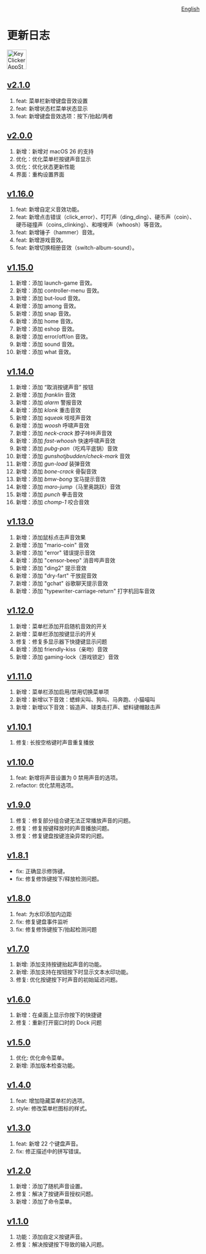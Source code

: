 <p align="right">
  <a href="./CHANGELOG.md">English</a>
</p>
<!--rehype:style=float: right; bottom: -36px; position: relative;-->

更新日志
===

<a target="_blank" href="https://apps.apple.com/app/key-clicker/6740425504" title="KeyClicker for macOS">
    <img alt="KeyClicker AppStore" src="https://jaywcjlove.github.io/sb/download/macos.svg" height="51">
</a>

## [v2.1.0](https://github.com/jaywcjlove/key-clicker/releases/tag/v2.1.0)

1. feat: 菜单栏新增键盘音效设置
2. feat: 新增状态栏菜单状态显示
3. feat: 新增键盘音效选项：按下/抬起/两者

## [v2.0.0](https://github.com/jaywcjlove/key-clicker/releases/tag/v2.0.0)

1. 新增：新增对 macOS 26 的支持
2. 优化：优化菜单栏按键声音显示
3. 优化：优化状态更新性能
4. 界面：重构设置界面

## [v1.16.0](https://github.com/jaywcjlove/key-clicker/releases/tag/v1.16.0)

1. feat: 新增自定义音效功能。
2. feat: 新增点击错误（click_error）、叮叮声（ding_ding）、硬币声（coin）、硬币碰撞声（coins_clinking）、和嗖嗖声（whoosh）等音效。
3. feat: 新增锤子（hammer）音效。
4. feat: 新增游戏音效。
5. feat: 新增切换相册音效（switch-album-sound）。

## [v1.15.0](https://github.com/jaywcjlove/key-clicker/releases/tag/v1.15.0)

1. 新增：添加 launch-game 音效。
2. 新增：添加 controller-menu 音效。
3. 新增：添加 but-loud 音效。
4. 新增：添加 among 音效。
5. 新增：添加 snap 音效。
6. 新增：添加 home 音效。
7. 新增：添加 eshop 音效。
8. 新增：添加 error/off/on 音效。
9. 新增：添加 sound 音效。
10. 新增：添加 what 音效。

## [v1.14.0](https://github.com/jaywcjlove/key-clicker/releases/tag/v1.14.0)

1. 新增：添加 “取消按键声音” 按钮
2. 新增：添加 *franklin* 音效
3. 新增：添加 *alarm* 警报音效
4. 新增：添加 *klonk* 重击音效
5. 新增：添加 *squeak* 吱吱声音效
6. 新增：添加 *woosh* 呼啸声音效
7. 新增：添加 *neck-crack* 脖子咔咔声音效
8. 新增：添加 *fast-whoosh* 快速呼啸声音效
9. 新增：添加 *pubg-pan*（吃鸡平底锅）音效
10. 新增：添加 *gunshotjbudden/check-mark* 音效
11. 新增：添加 *gun-load* 装弹音效
12. 新增：添加 *bone-crack* 骨裂音效
13. 新增：添加 *bmw-bong* 宝马提示音效
14. 新增：添加 *maro-jump*（马里奥跳跃）音效
15. 新增：添加 *punch* 拳击音效
16. 新增：添加 *chomp-1* 咬合音效

## [v1.13.0](https://github.com/jaywcjlove/key-clicker/releases/tag/v1.13.0)

1. 新增：添加鼠标点击声音效果
2. 新增：添加 "mario-coin" 音效
3. 新增：添加 "error" 错误提示音效
4. 新增：添加 "censor-beep" 消音哔声音效
5. 新增：添加 "ding2" 提示音效
6. 新增：添加 "dry-fart" 干放屁音效
7. 新增：添加 "gchat" 谷歌聊天提示音效
8. 新增：添加 "typewriter-carriage-return" 打字机回车音效

## [v1.12.0](https://github.com/jaywcjlove/key-clicker/releases/tag/v1.12.0)

1. 新增：菜单栏添加开启随机音效的开关
2. 新增：菜单栏添加按键显示的开关
3. 修复：修复多显示器下快捷键显示问题
4. 新增：添加 friendly-kiss（亲吻）音效
5. 新增：添加 gaming-lock（游戏锁定）音效

## [v1.11.0](https://github.com/jaywcjlove/key-clicker/releases/tag/v1.11.0)

1. 新增：菜单栏添加启用/禁用切换菜单项
2. 新增：新增以下音效：蟋蟀尖叫、狗叫、马奔跑、小猫喵叫
3. 新增：新增以下音效：锻造声、球类击打声、塑料键帽敲击声

## [v1.10.1](https://github.com/jaywcjlove/key-clicker/releases/tag/v1.10.1)

1. 修复: 长按空格键时声音重复播放

## [v1.10.0](https://github.com/jaywcjlove/key-clicker/releases/tag/v1.10.0)

1. feat: 新增将声音设置为 0 禁用声音的选项。
2. refactor: 优化禁用选项。

## [v1.9.0](https://github.com/jaywcjlove/key-clicker/releases/tag/v1.9.0)

1. 修复：修复部分组合键无法正常播放声音的问题。
2. 修复：修复按键释放时的声音播放问题。
3. 修复：修复键盘按键渲染异常的问题。

## [v1.8.1](https://github.com/jaywcjlove/key-clicker/releases/tag/v1.8.1)

- fix: 正确显示修饰键。
- fix: 修复修饰键按下/释放检测问题。

## [v1.8.0](https://github.com/jaywcjlove/key-clicker/releases/tag/v1.8.0)

1. feat: 为水印添加内边距
2. fix: 修复键盘事件监听
3. fix: 修复修饰键按下/抬起检测问题

## [v1.7.0](https://github.com/jaywcjlove/key-clicker/releases/tag/v1.7.0)

1. 新增: 添加支持按键抬起声音的功能。
2. 新增: 添加支持在按钮按下时显示文本水印功能。
3. 修复: 优化按键按下时声音的初始延迟问题。

## [v1.6.0](https://github.com/jaywcjlove/key-clicker/releases/tag/v1.6.0)

1. 新增：在桌面上显示你按下的快捷键  
2. 修复：重新打开窗口时的 Dock 问题

## [v1.5.0](https://github.com/jaywcjlove/key-clicker/releases/tag/v1.5.0)

1. 优化: 优化命令菜单。
2. 新增: 添加版本检查功能。

## [v1.4.0](https://github.com/jaywcjlove/key-clicker/releases/tag/v1.4.0)

1. feat: 增加隐藏菜单栏的选项。
2. style: 修改菜单栏图标的样式。

## [v1.3.0](https://github.com/jaywcjlove/key-clicker/releases/tag/v1.3.0)

1. feat: 新增 22 个键盘声音。
2. fix: 修正描述中的拼写错误。

## [v1.2.0](https://github.com/jaywcjlove/key-clicker/releases/tag/v1.2.0)

1. 新增：添加了随机声音设置。
2. 修复：解决了按键声音授权问题。
3. 新增：添加了命令菜单。

## [v1.1.0](https://github.com/jaywcjlove/key-clicker/releases/tag/v1.1.0)

1. 功能：添加自定义按键声音。
2. 修复：解决按键按下导致的输入问题。
